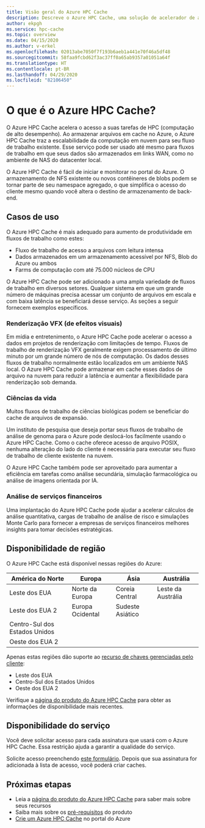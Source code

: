 ```yaml
---
title: Visão geral do Azure HPC Cache
description: Descreve o Azure HPC Cache, uma solução de acelerador de acesso a arquivos para computação de alto desempenho
author: ekpgh
ms.service: hpc-cache
ms.topic: overview
ms.date: 04/15/2020
ms.author: v-erkel
ms.openlocfilehash: 02013abe7050f7f193b6aeb1a441e70f46a5df48
ms.sourcegitcommit: 58faa9fcbd62f3ac37ff0a65ab9357a01051a64f
ms.translationtype: HT
ms.contentlocale: pt-BR
ms.lasthandoff: 04/29/2020
ms.locfileid: "82106450"
---
```

# <a name="what-is-azure-hpc-cache"></a>O que é o Azure HPC Cache?

O Azure HPC Cache acelera o acesso a suas tarefas de HPC (computação de alto desempenho). Ao armazenar arquivos em cache no Azure, o Azure HPC Cache traz a escalabilidade da computação em nuvem para seu fluxo de trabalho existente. Esse serviço pode ser usado até mesmo para fluxos de trabalho em que seus dados são armazenados em links WAN, como no ambiente de NAS do datacenter local.

O Azure HPC Cache é fácil de iniciar e monitorar no portal do Azure. O armazenamento de NFS existente ou novos contêineres de blobs podem se tornar parte de seu namespace agregado, o que simplifica o acesso do cliente mesmo quando você altera o destino de armazenamento de back-end.

## <a name="use-cases"></a>Casos de uso

O Azure HPC Cache é mais adequado para aumento de produtividade em fluxos de trabalho como estes:

* Fluxo de trabalho de acesso a arquivos com leitura intensa
* Dados armazenados em um armazenamento acessível por NFS, Blob do Azure ou ambos
* Farms de computação com até 75.000 núcleos de CPU

O Azure HPC Cache pode ser adicionado a uma ampla variedade de fluxos de trabalho em diversos setores. Qualquer sistema em que um grande número de máquinas precisa acessar um conjunto de arquivos em escala e com baixa latência se beneficiará desse serviço. As seções a seguir fornecem exemplos específicos.

### <a name="visual-effects-vfx-rendering"></a>Renderização VFX (de efeitos visuais)

Em mídia e entretenimento, o Azure HPC Cache pode acelerar o acesso a dados em projetos de renderização com limitações de tempo. Fluxos de trabalho de renderização VFX geralmente exigem processamento de último minuto por um grande número de nós de computação. Os dados desses fluxos de trabalho normalmente estão localizados em um ambiente NAS local. O Azure HPC Cache pode armazenar em cache esses dados de arquivo na nuvem para reduzir a latência e aumentar a flexibilidade para renderização sob demanda.

### <a name="life-sciences"></a>Ciências da vida

Muitos fluxos de trabalho de ciências biológicas podem se beneficiar do cache de arquivos de expansão.

Um instituto de pesquisa que deseja portar seus fluxos de trabalho de análise de genoma para o Azure pode deslocá-los facilmente usando o Azure HPC Cache. Como o cache oferece acesso de arquivo POSIX, nenhuma alteração do lado do cliente é necessária para executar seu fluxo de trabalho de cliente existente na nuvem.

O Azure HPC Cache também pode ser aproveitado para aumentar a eficiência em tarefas como análise secundária, simulação farmacológica ou análise de imagens orientada por IA.

### <a name="financial-services-analytics"></a>Análise de serviços financeiros

Uma implantação do Azure HPC Cache pode ajudar a acelerar cálculos de análise quantitativa, cargas de trabalho de análise de risco e simulações Monte Carlo para fornecer a empresas de serviços financeiros melhores insights para tomar decisões estratégicas.

## <a name="region-availability"></a>Disponibilidade de região

O Azure HPC Cache está disponível nessas regiões do Azure:

| América do Norte      | Europa         | Ásia            | Austrália      |
|--------------------|----------------|-----------------|----------------|
| Leste dos EUA            | Norte da Europa   | Coreia Central   | Leste da Austrália |
| Leste dos EUA 2          | Europa Ocidental    | Sudeste Asiático  |               |
| Centro-Sul dos Estados Unidos | | | |
| Oeste dos EUA 2        | | | |

Apenas estas regiões dão suporte ao [recurso de chaves gerenciadas pelo cliente](customer-keys.md):

* Leste dos EUA
* Centro-Sul dos Estados Unidos
* Oeste dos EUA 2

Verifique a [página do produto do Azure HPC Cache](https://azure.microsoft.com/services/hpc-cache) para obter as informações de disponibilidade mais recentes.

## <a name="service-availability"></a>Disponibilidade do serviço

Você deve solicitar acesso para cada assinatura que usará com o Azure HPC Cache. Essa restrição ajuda a garantir a qualidade do serviço.

Solicite acesso preenchendo [este formulário](https://aka.ms/onboard-hpc-cache). Depois que sua assinatura for adicionada à lista de acesso, você poderá criar caches.

## <a name="next-steps"></a>Próximas etapas

* Leia a [página do produto do Azure HPC Cache](https://azure.microsoft.com/services/hpc-cache) para saber mais sobre seus recursos
* Saiba mais sobre os [pré-requisitos](hpc-cache-prereqs.md) do produto
* [Crie um Azure HPC Cache](hpc-cache-create.md) no portal do Azure
